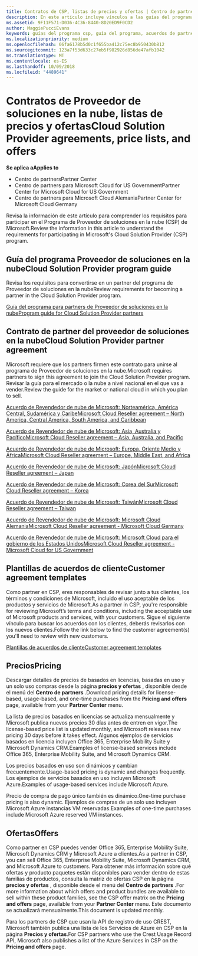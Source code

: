 ```yaml
---
title: Contratos de CSP, listas de precios y ofertas | Centro de partners
description: En este artículo incluye vínculos a las guías del programa Proveedor de soluciones en la nube, acuerdos de partner, acuerdos de clientes, listas de precios y ofertas.
ms.assetid: 9F11F571-D036-4C36-8440-8D20ED9F0CD2
author: MaggiePucciEvans
keywords: guías del programa csp, guía del programa, acuerdos de partners, acuerdo de clientes, listas de precios, ofertas
ms.localizationpriority: medium
ms.openlocfilehash: 06fa6178b5d0c1f655ba412c75ec8b950430b812
ms.sourcegitcommit: 123a7f53d633c27eb5f982926d856de47afb1042
ms.translationtype: MT
ms.contentlocale: es-ES
ms.lasthandoff: 10/09/2018
ms.locfileid: "4489641"
---
```

# <a name="cloud-solution-provider-agreements-price-lists-and-offers"></a><span data-ttu-id="7e7ad-104">Contratos de Proveedor de soluciones en la nube, listas de precios y ofertas</span><span class="sxs-lookup"><span data-stu-id="7e7ad-104">Cloud Solution Provider agreements, price lists, and offers</span></span>

**<span data-ttu-id="7e7ad-105">Se aplica a</span><span class="sxs-lookup"><span data-stu-id="7e7ad-105">Applies to</span></span>**

-  <span data-ttu-id="7e7ad-106">Centro de partners</span><span class="sxs-lookup"><span data-stu-id="7e7ad-106">Partner Center</span></span>
-  <span data-ttu-id="7e7ad-107">Centro de partners para Microsoft Cloud for US Government</span><span class="sxs-lookup"><span data-stu-id="7e7ad-107">Partner Center for Microsoft Cloud for US Government</span></span>
-  <span data-ttu-id="7e7ad-108">Centro de partners para Microsoft Cloud Alemania</span><span class="sxs-lookup"><span data-stu-id="7e7ad-108">Partner Center for Microsoft Cloud Germany</span></span>


<span data-ttu-id="7e7ad-109">Revisa la información de este artículo para comprender los requisitos para participar en el Programa de Proveedor de soluciones en la nube (CSP) de Microsoft.</span><span class="sxs-lookup"><span data-stu-id="7e7ad-109">Review the information in this article to understand the requirements for participating in Microsoft's Cloud Solution Provider (CSP) program.</span></span> 

## <a href="" id="programguide"></a><span data-ttu-id="7e7ad-110">Guía del programa Proveedor de soluciones en la nube</span><span class="sxs-lookup"><span data-stu-id="7e7ad-110">Cloud Solution Provider program guide</span></span>


<span data-ttu-id="7e7ad-111">Revisa los requisitos para convertirse en un partner del programa de Proveedor de soluciones en la nube</span><span class="sxs-lookup"><span data-stu-id="7e7ad-111">Review requirements for becoming a partner in the Cloud Solution Provider program.</span></span>

[<span data-ttu-id="7e7ad-112">Guía del programa para partners de Proveedor de soluciones en la nube</span><span class="sxs-lookup"><span data-stu-id="7e7ad-112">Program guide for Cloud Solution Provider partners</span></span>](http://go.microsoft.com/fwlink/p/?LinkId=617100)

## <a href="" id="partneragreement"></a><span data-ttu-id="7e7ad-113">Contrato de partner del proveedor de soluciones en la nube</span><span class="sxs-lookup"><span data-stu-id="7e7ad-113">Cloud Solution Provider partner agreement</span></span>


<span data-ttu-id="7e7ad-114">Microsoft requiere que los partners firmen este contrato para unirse al programa de Proveedor de soluciones en la nube.</span><span class="sxs-lookup"><span data-stu-id="7e7ad-114">Microsoft requires partners to sign this agreement to join the Cloud Solution Provider program.</span></span> <span data-ttu-id="7e7ad-115">Revisar la guía para el mercado o la nube a nivel nacional en el que vas a vender.</span><span class="sxs-lookup"><span data-stu-id="7e7ad-115">Review the guide for the market or national cloud in which you plan to sell.</span></span>

[<span data-ttu-id="7e7ad-116">Acuerdo de Revendedor de nube de Microsoft: Norteamérica, América Central, Sudamérica y Caribe</span><span class="sxs-lookup"><span data-stu-id="7e7ad-116">Microsoft Cloud Reseller agreement – North America, Central America, South America, and Caribbean</span></span>](http://download.microsoft.com/download/2/C/8/2C8CAC17-FCE7-4F51-9556-4D77C7022DF5/MCRA2018_AOC_ENG_Sep2018_CR.pdf)

[<span data-ttu-id="7e7ad-117">Acuerdo de Revendedor de nube de Microsoft: Asia, Australia y Pacífico</span><span class="sxs-lookup"><span data-stu-id="7e7ad-117">Microsoft Cloud Reseller agreement – Asia, Australia, and Pacific</span></span>](http://download.microsoft.com/download/2/C/8/2C8CAC17-FCE7-4F51-9556-4D77C7022DF5/MCRA2018_APOC_ENG_Sep2018_CR.pdf)

[<span data-ttu-id="7e7ad-118">Acuerdo de Revendedor de nube de Microsoft: Europa, Oriente Medio y África</span><span class="sxs-lookup"><span data-stu-id="7e7ad-118">Microsoft Cloud Reseller agreement – Europe, Middle East, and Africa</span></span>](http://download.microsoft.com/download/2/C/8/2C8CAC17-FCE7-4F51-9556-4D77C7022DF5/MCRA2018_EOC_ENG_Sep2018_CR.pdf)

[<span data-ttu-id="7e7ad-119">Acuerdo de Revendedor de nube de Microsoft: Japón</span><span class="sxs-lookup"><span data-stu-id="7e7ad-119">Microsoft Cloud Reseller agreement – Japan</span></span>](http://download.microsoft.com/download/2/C/8/2C8CAC17-FCE7-4F51-9556-4D77C7022DF5/MCRA2018_JPN_ENG_Sep2018_CR.pdf)

[<span data-ttu-id="7e7ad-120">Acuerdo de Revendedor de nube de Microsoft: Corea del Sur</span><span class="sxs-lookup"><span data-stu-id="7e7ad-120">Microsoft Cloud Reseller agreement – Korea</span></span>](http://download.microsoft.com/download/2/C/8/2C8CAC17-FCE7-4F51-9556-4D77C7022DF5/MCRA2018_KOR_ENG_Sep2018_CR.pdf)

[<span data-ttu-id="7e7ad-121">Acuerdo de Revendedor de nube de Microsoft: Taiwán</span><span class="sxs-lookup"><span data-stu-id="7e7ad-121">Microsoft Cloud Reseller agreement – Taiwan</span></span>](http://download.microsoft.com/download/2/C/8/2C8CAC17-FCE7-4F51-9556-4D77C7022DF5/MCRA2018_TAI_ENG_Sep2018_CR.pdf)

[<span data-ttu-id="7e7ad-122">Acuerdo de Revendedor de nube de Microsoft: Microsoft Cloud Alemania</span><span class="sxs-lookup"><span data-stu-id="7e7ad-122">Microsoft Cloud Reseller agreement - Microsoft Cloud Germany</span></span>](http://download.microsoft.com/download/2/C/8/2C8CAC17-FCE7-4F51-9556-4D77C7022DF5/MCRA2018_EOC_GER_ENG_Sep2018_GermanCloud_CR.pdf)

[<span data-ttu-id="7e7ad-123">Acuerdo de Revendedor de nube de Microsoft: Microsoft Cloud para el gobierno de los Estados Unidos</span><span class="sxs-lookup"><span data-stu-id="7e7ad-123">Microsoft Cloud Reseller agreement - Microsoft Cloud for US Government</span></span>](http://download.microsoft.com/download/2/C/8/2C8CAC17-FCE7-4F51-9556-4D77C7022DF5/MCRA2018_AOC_USGCC_ENG_Sep2018_CR.pdf)

## <a href="" id="customeragreementtemplate"></a><span data-ttu-id="7e7ad-124">Plantillas de acuerdos de cliente</span><span class="sxs-lookup"><span data-stu-id="7e7ad-124">Customer agreement templates</span></span>


<span data-ttu-id="7e7ad-125">Como partner en CSP, eres responsables de revisar junto a tus clientes, los términos y condiciones de Microsoft, incluido el uso aceptable de los productos y servicios de Microsoft.</span><span class="sxs-lookup"><span data-stu-id="7e7ad-125">As a partner in CSP, you're responsible for reviewing Microsoft’s terms and conditions, including the acceptable use of Microsoft products and services, with your customers.</span></span> <span data-ttu-id="7e7ad-126">Sigue el siguiente vínculo para buscar los acuerdos con los clientes, deberás revisarlos con los nuevos clientes.</span><span class="sxs-lookup"><span data-stu-id="7e7ad-126">Follow the link below to find the customer agreement(s) you'll need to review with new customers.</span></span> 

[<span data-ttu-id="7e7ad-127">Plantillas de acuerdos de cliente</span><span class="sxs-lookup"><span data-stu-id="7e7ad-127">Customer agreement templates</span></span>](agreements.md)

## <a name="pricing"></a><span data-ttu-id="7e7ad-128">Precios</span><span class="sxs-lookup"><span data-stu-id="7e7ad-128">Pricing</span></span>


<span data-ttu-id="7e7ad-129">Descargar detalles de precios de basados en licencias, basadas en uso y un solo uso compras desde la página **precios y ofertas** , disponible desde el menú del **Centro de partners** .</span><span class="sxs-lookup"><span data-stu-id="7e7ad-129">Download pricing details for license-based, usage-based, and one-time purchases from the **Pricing and offers** page, available from your **Partner Center** menu.</span></span> 

<span data-ttu-id="7e7ad-130">La lista de precios basados en licencias se actualiza mensualmente y Microsoft publica nuevos precios 30 días antes de entren en vigor.</span><span class="sxs-lookup"><span data-stu-id="7e7ad-130">The license-based price list is updated monthly, and Microsoft releases new pricing 30 days before it takes effect.</span></span> <span data-ttu-id="7e7ad-131">Algunos ejemplos de servicios basados en licencia incluyen Office 365, Enterprise Mobility Suite y Microsoft Dynamics CRM.</span><span class="sxs-lookup"><span data-stu-id="7e7ad-131">Examples of license-based services include Office 365, Enterprise Mobility Suite, and Microsoft Dynamics CRM.</span></span> 

<span data-ttu-id="7e7ad-132">Los precios basados en uso son dinámicos y cambian frecuentemente.</span><span class="sxs-lookup"><span data-stu-id="7e7ad-132">Usage-based pricing is dynamic and changes frequently.</span></span> <span data-ttu-id="7e7ad-133">Los ejemplos de servicios basados en uso incluyen Microsoft Azure.</span><span class="sxs-lookup"><span data-stu-id="7e7ad-133">Examples of usage-based services include Microsoft Azure.</span></span>

<span data-ttu-id="7e7ad-134">Precio de compra de pago único también es dinámico.</span><span class="sxs-lookup"><span data-stu-id="7e7ad-134">One-time purchase pricing is also dynamic.</span></span> <span data-ttu-id="7e7ad-135">Ejemplos de compras de un solo uso incluyen Microsoft Azure instancias VM reservadas.</span><span class="sxs-lookup"><span data-stu-id="7e7ad-135">Examples of one-time purchases include Microsoft Azure reserved VM instances.</span></span> 


## <a name="offers"></a><span data-ttu-id="7e7ad-136">Ofertas</span><span class="sxs-lookup"><span data-stu-id="7e7ad-136">Offers</span></span>


<span data-ttu-id="7e7ad-137">Como partner en CSP puedes vender Office 365, Enterprise Mobility Suite, Microsoft Dynamics CRM y Microsoft Azure a clientes.</span><span class="sxs-lookup"><span data-stu-id="7e7ad-137">As a partner in CSP, you can sell Office 365, Enterprise Mobility Suite, Microsoft Dynamics CRM, and Microsoft Azure to customers.</span></span> <span data-ttu-id="7e7ad-138">Para obtener más información sobre qué ofertas y producto paquetes están disponibles para vender dentro de estas familias de productos, consulta la matriz de ofertas CSP en la página **precios y ofertas** , disponible desde el menú del **Centro de partners** .</span><span class="sxs-lookup"><span data-stu-id="7e7ad-138">For more information about which offers and product bundles are available to sell within these product families, see the CSP offer matrix on the **Pricing and offers** page, available from your **Partner Center** menu.</span></span> <span data-ttu-id="7e7ad-139">Este documento se actualizará mensualmente.</span><span class="sxs-lookup"><span data-stu-id="7e7ad-139">This document is updated monthly.</span></span>

<span data-ttu-id="7e7ad-140">Para los partners de CSP que usan la API de registro de uso CREST, Microsoft también publica una lista de los Servicios de Azure en CSP en la página **Precios y ofertas**.</span><span class="sxs-lookup"><span data-stu-id="7e7ad-140">For CSP partners who use the Crest Usage Record API, Microsoft also publishes a list of the Azure Services in CSP on the **Pricing and offers** page.</span></span>


